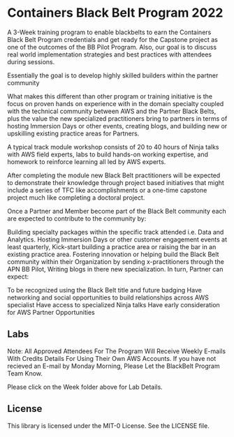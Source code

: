 # Containers Black Belt Program 2022

A 3-Week training program to enable blackbelts to earn the Containers Black Belt Program credentials and get ready for the Capstone project as one of the outcomes of the BB Pilot Program. Also, our goal is to discuss real world implementation strategies and best practices with attendees during sessions.

Essentially the goal is to develop highly skilled builders within the partner community

What makes this different than other program or training initiative is the focus on proven hands on experience with in the domain specialty coupled with the technical community between AWS and the Partner Black Belts, plus the value the new specialized practitioners bring to partners in terms of hosting Immersion Days or other events, creating blogs, and building new or upskilling existing practice areas for Partners.

A typical track module workshop consists of 20 to 40 hours of Ninja talks with AWS field experts, labs to build hands-on working expertise, and homework to reinforce learning all led by AWS experts.

After completing the module new Black Belt practitioners will be expected to demonstrate their knowledge through project based initiatives that might include a series of TFC like accomplishments or a one-time capstone project much like completing a doctoral project.

Once a Partner and Member become part of the Black Belt community each are expected to contribute to the community by:

Building specialty packages within the specific track attended i.e. Data and Analytics.
Hosting Immersion Days or other customer engagement events at least quarterly,
Kick-start building a practice area or raising the bar in an existing practice area.
Fostering innovation or helping build the Black Belt community within their Organization by sending x-practitioners through the APN BB Pilot,
Writing blogs in there new specialization.
In turn, Partner can expect:

To be recognized using the Black Belt title and future badging
Have networking and social opportunities to build relationships across AWS specialist
Have access to specialized Ninja talks
Have early consideration for AWS Partner Opportunities

## Labs

Note: All Approved Attendees For The Program Will Receive Weekly E-mails With Credits Details For Using Their Own AWS Accounts. If you have not recieved an E-mail by Monday Morning, Please Let the BlackBelt Program Team Know.

Please click on the Week folder above for Lab Details.

## License

This library is licensed under the MIT-0 License. See the LICENSE file.
